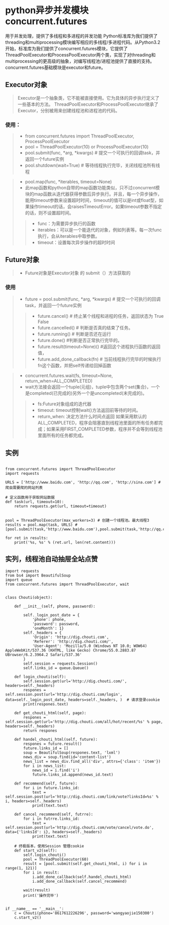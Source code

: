 # python异步并发模块concurrent.futures
用于并发处理，提供了多线程和多进程的并发功能
Python标准库为我们提供了threading和multiprocessing模块编写相应的多线程/多进程代码。从Python3.2开始，标准库为我们提供了concurrent.futures模块，它提供了ThreadPoolExecutor和ProcessPoolExecutor两个类，实现了对threading和multiprocessing的更高级的抽象，对编写线程池/进程池提供了直接的支持。
concurrent.futures基础模块是executor和future。

## Executor对象
>Executor是一个抽象类，它不能被直接使用。它为具体的异步执行定义了一些基本的方法。
ThreadPoolExecutor和ProcessPoolExecutor继承了Executor，分别被用来创建线程池和进程池的代码。

### 使用：
>- from concurrent.futures import ThreadPoolExecutor, ProcessPoolExecutor
>- pool = ThreadPoolExecutor(10) or ProcessPoolExecutor(10)
>- pool.submit(func, *arg, *kwargs) # 提交一个可执行的回调task，并返回一个future实例
>- pool.shutdown(wait=True) # 等待线程执行完毕，关闭线程池所有线程


>- pool.map(func, *iterables, timeout=None)
>- 此map函数和python自带的map函数功能类似，只不过concurrent模块的map函数从迭代器获得参数后异步执行。并且，每一个异步操作，能用timeout参数来设置超时时间，timeout的值可以是int或float型，如果操作timeout的话，会raisesTimeoutError。如果timeout参数不指定的话，则不设置超时间。
>>- func：为需要异步执行的函数
>>- iterables：可以是一个能迭代的对象，例如列表等。每一次func执行，会从iterables中取参数。
>>- timeout：设置每次异步操作的超时时间

## Future对象
>- Future对象是Executor对象 的 submit（）方法获取的

### 使用
>- future = pool.submit(func, *arg, *kwargs) # 提交一个可执行的回调task，并返回一个future实例
>>- future.cancel() # 终止某个线程和进程的任务，返回状态为 True False
>>- future.cancelled() # 判断是否真的结束了任务。
>>- future.running() # 判断是否还在运行
>>- future.done() #判断是否正常执行完毕的。
>>- future.result(timeout=None)() #返回这个进程执行函数的返回值，
>>- future.add_done_callback(fn) # 当前线程执行完毕的时候执行fn这个函数，并把self传递给回掉函数


>- concurrent.futures.wait(fs, timeout=None, return_when=ALL_COMPLETED)
>- wait方法接会返回一个tuple(元组)，tuple中包含两个set(集合)，一个是completed(已完成的)另外一个是uncompleted(未完成的)。
>>- fs:Future对象组成的迭代器
>>- timeout: timeout控制wait()方法返回前等待的时间。
>>- return_when: 决定方法什么时间点返回 如果采用默认的ALL_COMPLETED，程序会阻塞直到线程池里面的所有任务都完成；如果采用FIRST_COMPLETED参数，程序并不会等到线程池里面所有的任务都完成。

## 实例
```

from concurrent.futures import ThreadPoolExecutor
import requests

URLS = ['http://www.baidu.com', 'http://qq.com', 'http://sina.com'] # 爬虫需要爬的网站列表

# 定义函数用于获取网站数据
def task(url, timeout=10):
    return requests.get(url, timeout=timeout)


pool = ThreadPoolExecutor(max_workers=3) # 创建一个线程池。最大线程3
results = pool.map(task, URLS) # [pool.submit(task,'http://www.baidu.com'),pool.submit(task,'http://qq.com'),pool.submit(task,'http://sina.com')]

for ret in results:
    print('%s, %s' % (ret.url, len(ret.content)))

```
## 实列，线程池自动抽屉全站点赞
```
import requests
from bs4 import BeautifulSoup
import queue
from concurrent.futures import ThreadPoolExecutor, wait


class Chouti(object):

    def __init__(self, phone, password):

        self._login_post_date = {
            'phone': phone,
            'password': password,
            'oneMonth': 1}
        self._headers = {
            'Origin': 'http://dig.chouti.com',
            'Referer': 'http://dig.chouti.com/',
            'User-Agent': 'Mozilla/5.0 (Windows NT 10.0; WOW64) AppleWebKit/537.36 (KHTML, like Gecko) Chrome/55.0.2883.87 UBrowser/6.2.3964.2 Safari/537.36'
        }
        self.session = requests.Session()
        self.links_id = queue.Queue()

    def login_chouti(self):
        self.session.get(url='http://dig.chouti.com/', headers=self._headers)
        respones = self.session.post(url='http://dig.chouti.com/login', data=self._login_post_date, headers=self._headers, )  # 请求登录cookie
        print(respones.text)

    def get_chouti_html(self, page):
        respones = self.session.get(url='http://dig.chouti.com/all/hot/recent/%s' % page, headers=self._headers)
        return respones

    def handel_chouti_html(self, future):
        respones = future.result()
        future.links_id = []
        soup = BeautifulSoup(respones.text, 'lxml')
        news_div = soup.find(id='content-list')
        news_list = news_div.find_all('div', attrs={'class': 'item'})
        for i in news_list:
            news_id = i.find('i')
            future.links_id.append(news_id.text)

    def recommend(self, future):
        for i in future.links_id:
            text = self.session.post(url='http://dig.chouti.com/link/vote?linksId=%s' % i, headers=self._headers)
            print(text.text)

    def cancel_recommend(self, futrre):
        for i in futrre.links_id:
            text = self.session.post(url='http://dig.chouti.com/vote/cancel/vote.do', data={'linksId': i}, headers=self._headers)
            print(text.text)

    # 终极版本，使用Session 管理cookie
    def start_v2(self):
        self.login_chouti()
        pool = ThreadPoolExecutor(60)
        result = [pool.submit(self.get_chouti_html, i) for i in range(1, 121)]
        for i in result:
            i.add_done_callback(self.handel_chouti_html)
            i.add_done_callback(self.cancel_recommend)

        wait(result)
        print('操作完毕')


if __name__ == '__main__':
    c = Chouti(phone='8617612226296', password='wangyaojie150300')
    c.start_v2()

```
